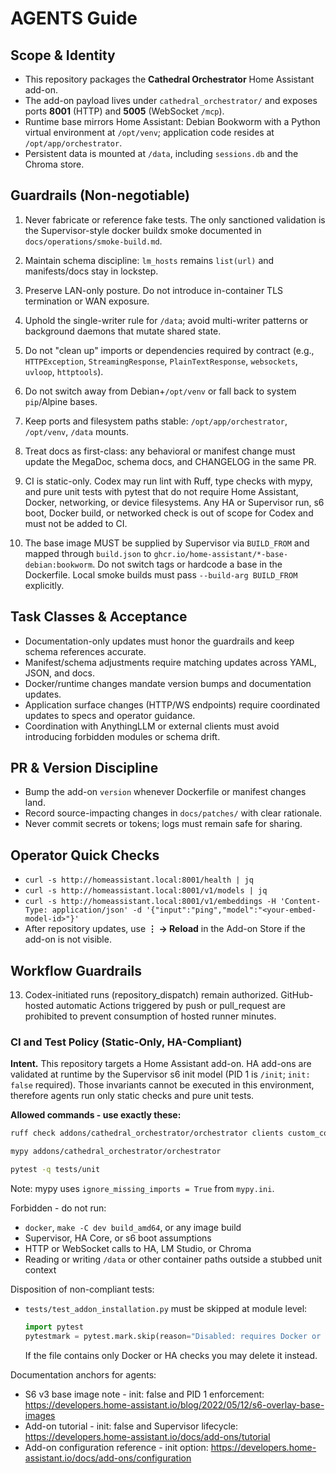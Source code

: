 # AGENTS Guide

## Scope & Identity
- This repository packages the **Cathedral Orchestrator** Home Assistant add-on.
- The add-on payload lives under `cathedral_orchestrator/` and exposes ports **8001** (HTTP) and **5005** (WebSocket `/mcp`).
- Runtime base mirrors Home Assistant: Debian Bookworm with a Python virtual environment at `/opt/venv`; application code resides at `/opt/app/orchestrator`.
- Persistent data is mounted at `/data`, including `sessions.db` and the Chroma store.

## Guardrails (Non-negotiable)
1. Never fabricate or reference fake tests. The only sanctioned validation is the Supervisor-style docker buildx smoke documented in `docs/operations/smoke-build.md`.
2. Maintain schema discipline: `lm_hosts` remains `list(url)` and manifests/docs stay in lockstep.
3. Preserve LAN-only posture. Do not introduce in-container TLS termination or WAN exposure.
4. Uphold the single-writer rule for `/data`; avoid multi-writer patterns or background daemons that mutate shared state.
5. Do not "clean up" imports or dependencies required by contract (e.g., `HTTPException`, `StreamingResponse`, `PlainTextResponse`, `websockets`, `uvloop`, `httptools`).
6. Do not switch away from Debian+`/opt/venv` or fall back to system `pip`/Alpine bases.
7. Keep ports and filesystem paths stable: `/opt/app/orchestrator`, `/opt/venv`, `/data` mounts.
8. Treat docs as first-class: any behavioral or manifest change must update the MegaDoc, schema docs, and CHANGELOG in the same PR.
9. CI is static-only. Codex may run lint with Ruff, type checks with mypy, and pure unit tests with pytest that do not require Home Assistant, Docker, networking, or device filesystems. Any HA or Supervisor run, s6 boot, Docker build, or networked check is out of scope for Codex and must not be added to CI.

10. The base image MUST be supplied by Supervisor via `BUILD_FROM` and mapped through `build.json` to `ghcr.io/home-assistant/*-base-debian:bookworm`. Do not switch tags or hardcode a base in the Dockerfile. Local smoke builds must pass `--build-arg BUILD_FROM` explicitly.

## Task Classes & Acceptance
- Documentation-only updates must honor the guardrails and keep schema references accurate.
- Manifest/schema adjustments require matching updates across YAML, JSON, and docs.
- Docker/runtime changes mandate version bumps and documentation updates.
- Application surface changes (HTTP/WS endpoints) require coordinated updates to specs and operator guidance.
- Coordination with AnythingLLM or external clients must avoid introducing forbidden modules or schema drift.

## PR & Version Discipline
- Bump the add-on `version` whenever Dockerfile or manifest changes land.
- Record source-impacting changes in `docs/patches/` with clear rationale.
- Never commit secrets or tokens; logs must remain safe for sharing.

## Operator Quick Checks
- `curl -s http://homeassistant.local:8001/health | jq`
- `curl -s http://homeassistant.local:8001/v1/models | jq`
- `curl -s http://homeassistant.local:8001/v1/embeddings -H 'Content-Type: application/json' -d '{"input":"ping","model":"<your-embed-model-id>"}'`
- After repository updates, use **⋮ → Reload** in the Add-on Store if the add-on is not visible.

## Workflow Guardrails

13. Codex-initiated runs (repository_dispatch) remain authorized. GitHub-hosted automatic Actions triggered by push or pull_request are prohibited to prevent consumption of hosted runner minutes.

### CI and Test Policy (Static-Only, HA-Compliant)

**Intent.** This repository targets a Home Assistant add-on. HA add-ons are validated at runtime by the Supervisor s6 init model (PID 1 is `/init`; `init: false` required). Those invariants cannot be executed in this environment, therefore agents run only static checks and pure unit tests.

**Allowed commands - use exactly these:**
```bash
ruff check addons/cathedral_orchestrator/orchestrator clients custom_components
```
```bash
mypy addons/cathedral_orchestrator/orchestrator
```
```bash
pytest -q tests/unit
```
Note: mypy uses `ignore_missing_imports = True` from `mypy.ini`.

Forbidden - do not run:

- `docker`, `make -C dev build_amd64`, or any image build
- Supervisor, HA Core, or s6 boot assumptions
- HTTP or WebSocket calls to HA, LM Studio, or Chroma
- Reading or writing `/data` or other container paths outside a stubbed unit context

Disposition of non-compliant tests:

- `tests/test_addon_installation.py` must be skipped at module level:

  ```python
  import pytest
  pytestmark = pytest.mark.skip(reason="Disabled: requires Docker or HA runtime not available in this environment.")
  ```

  If the file contains only Docker or HA checks you may delete it instead.

Documentation anchors for agents:

- S6 v3 base image note - init: false and PID 1 enforcement: <https://developers.home-assistant.io/blog/2022/05/12/s6-overlay-base-images>
- Add-on tutorial - init: false and Supervisor lifecycle: <https://developers.home-assistant.io/docs/add-ons/tutorial>
- Add-on configuration reference - init option: <https://developers.home-assistant.io/docs/add-ons/configuration>
